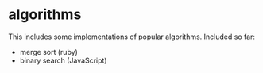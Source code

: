 # algorithms

This includes some implementations of popular algorithms. Included so far:

- merge sort (ruby)
- binary search (JavaScript)